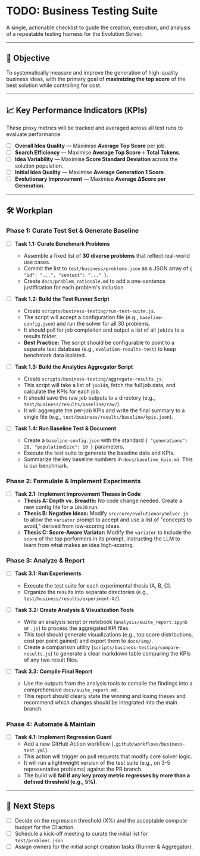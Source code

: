 # TODO: Business Testing Suite

A single, actionable checklist to guide the creation, execution, and analysis of a repeatable testing harness for the Evolution Solver.

---

## 🎯 Objective

To systematically measure and improve the generation of high-quality business ideas, with the primary goal of **maximizing the top score** of the best solution while controlling for cost.

---

## 📈 Key Performance Indicators (KPIs)

These proxy metrics will be tracked and averaged across all test runs to evaluate performance.

-   [ ] **Overall Idea Quality** — Maximise **Average Top Score** per job.
-   [ ] **Search Efficiency** — Maximise **Average Top Score ÷ Total Tokens**.
-   [ ] **Idea Variability** — Maximise **Score Standard Deviation** across the solution population.
-   [ ] **Initial Idea Quality** — Maximise **Average Generation 1 Score**.
-   [ ] **Evolutionary Improvement** — Maximise **Average ΔScore per Generation**.

---

## 🛠️ Workplan

### Phase 1: Curate Test Set & Generate Baseline

*   [ ] **Task 1.1: Curate Benchmark Problems**
    *   Assemble a fixed list of **30 diverse problems** that reflect real-world use cases.
    *   Commit the list to `test/business/problems.json` as a JSON array of `{ "id": "...", "context": "..." }`.
    *   Create `docs/problem_rationale.md` to add a one-sentence justification for each problem's inclusion.

*   [ ] **Task 1.2: Build the Test Runner Script**
    *   Create `scripts/business-testing/run-test-suite.js`.
    *   The script will accept a configuration file (e.g., `baseline-config.json`) and run the solver for all 30 problems.
    *   It should poll for job completion and output a list of all `jobId`s to a results folder.
    *   **Best Practice:** The script should be configurable to point to a separate test database (e.g., `evolution-results-test`) to keep benchmark data isolated.

*   [ ] **Task 1.3: Build the Analytics Aggregator Script**
    *   Create `scripts/business-testing/aggregate-results.js`.
    *   This script will take a list of `jobId`s, fetch the full job data, and calculate the KPIs for each job.
    *   It should save the raw job outputs to a directory (e.g., `test/business/results/baseline/raw/`).
    *   It will aggregate the per-job KPIs and write the final summary to a single file (e.g., `test/business/results/baseline/kpis.json`).

*   [ ] **Task 1.4: Run Baseline Test & Document**
    *   Create a `baseline-config.json` with the standard `{ "generations": 20, "populationSize": 10 }` parameters.
    *   Execute the test suite to generate the baseline data and KPIs.
    *   Summarize the key baseline numbers in `docs/baseline_kpis.md`. This is our benchmark.

### Phase 2: Formulate & Implement Experiments

*   [ ] **Task 2.1: Implement Improvement Theses in Code**
    *   **Thesis A: Depth vs. Breadth:** No code change needed. Create a new config file for a `10x20` run.
    *   **Thesis B: Negative Ideas:** Modify `src/core/evolutionarySolver.js` to allow the `variator` prompt to accept and use a list of "concepts to avoid," derived from low-scoring ideas.
    *   **Thesis C: Score-Aware Variator:** Modify the `variator` to include the `score` of the top performers in its prompt, instructing the LLM to learn from what makes an idea high-scoring.

### Phase 3: Analyze & Report

*   [ ] **Task 3.1: Run Experiments**
    *   Execute the test suite for each experimental thesis (A, B, C).
    *   Organize the results into separate directories (e.g., `test/business/results/experiment-A/`).

*   [ ] **Task 3.2: Create Analysis & Visualization Tools**
    *   Write an analysis script or notebook (`analysis/suite_report.ipynb` or `.js`) to process the aggregated KPI files.
    *   This tool should generate visualizations (e.g., top score distributions, cost per point gained) and export them to `docs/img/`.
    *   Create a comparison utility (`scripts/business-testing/compare-results.js`) to generate a clear markdown table comparing the KPIs of any two result files.

*   [ ] **Task 3.3: Compile Final Report**
    *   Use the outputs from the analysis tools to compile the findings into a comprehensive `docs/suite_report.md`.
    *   This report should clearly state the winning and losing theses and recommend which changes should be integrated into the main branch.

### Phase 4: Automate & Maintain

*   [ ] **Task 4.1: Implement Regression Guard**
    *   Add a new GitHub Action workflow (`.github/workflows/business-test.yml`).
    *   This action will trigger on pull requests that modify core solver logic.
    *   It will run a lightweight version of the test suite (e.g., on 3-5 representative problems) against the PR branch.
    *   The build will **fail if any key proxy metric regresses by more than a defined threshold (e.g., 5%)**.

---

## 📌 Next Steps

-   [ ] Decide on the regression threshold (X%) and the acceptable compute budget for the CI action.
-   [ ] Schedule a kick-off meeting to curate the initial list for `test/problems.json`.
-   [ ] Assign owners for the initial script creation tasks (Runner & Aggregator).
